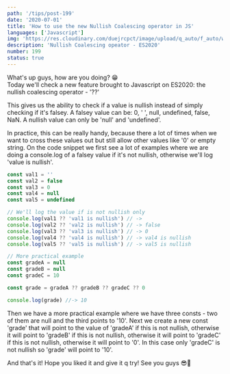 ```yaml
---
path: '/tips/post-199'
date: '2020-07-01'
title: 'How to use the new Nullish Coalescing operator in JS'
languages: ['Javascript']
img: 'https://res.cloudinary.com/duejrcpct/image/upload/q_auto/f_auto/w_1000/v1593618719/tips/199-1_kab2ha.png'
description: 'Nullish Coalescing opeator - ES2020'
number: 199
status: true
---
```


What's up guys, how are you doing? 😁  
Today we'll check a new feature brought to Javascript on ES2020: the nullish coalescing operator - '??'

This gives us the ability to check if a value is nullish instead of simply checking if it's falsey. A falsey value can be: 0, ' ', null, undefined, false, NaN.
A nullish value can only be 'null' and 'undefined'.

In practice, this can be really handy, because there a lot of times when we want to cross these values out but still allow other values like '0' or empty string.
On the code snippet we first see a lot of examples where we are doing a console.log of a falsey value if it's not nullish, otherwise we'll log 'value is nullish'.

```javascript
const val1 = ''
const val2 = false
const val3 = 0
const val4 = null
const val5 = undefined

// We'll log the value if is not nullish only
console.log(val1 ?? 'val1 is nullish') // ->
console.log(val2 ?? 'val2 is nullish') // -> false
console.log(val3 ?? 'val3 is nullish') // -> 0
console.log(val4 ?? 'val4 is nullish') // -> val4 is nullish
console.log(val5 ?? 'val5 is nullish') // -> val5 is nullish

// More practical example
const gradeA = null
const gradeB = null
const gradeC = 10

const grade = gradeA ?? gradeB ?? gradeC ?? 0

console.log(grade) //-> 10
```

Then we have a more practical example where we have three consts - two of them are null and the third points to '10'.
Next we create a new const 'grade' that will point to the value of 'gradeA' if this is not nullish, otherwise it will point to 'gradeB' if this is not nullish, otherwise it will point to 'gradeC' if this is not nullish, otherwise it will point to '0'.
In this case only 'gradeC' is not nullish so 'grade' will point to '10'.

And that's it! Hope you liked it and give it q try! See you guys 😎🤘
